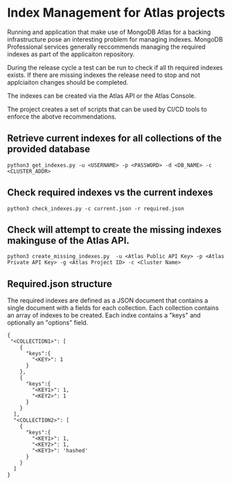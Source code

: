 # Index Management for Atlas projects

Running and application that make use of MongoDB Atlas for a backing infrastructure pose an interesting problem for managing indexes. MongoDB Professional services generally reccommends managing the required indexes as part of the applicaiton repository. 

During the release cycle a test can be run to check if all th required indexes exists. If there are missing indexes the release need to stop and not applciaiton changes should be completed. 

The indexes can be created via the Atlas API or the Atlas Console.

The project creates a set of scripts that can be used by CI/CD tools to enforce the abotve recommendations. 


## Retrieve current indexes for all collections of the provided database

```
python3 get_indexes.py -u <USERNAME> -p <PASSWORD> -d <DB_NAME> -c <CLUSTER_ADDR>
```

## Check required indexes vs the current indexes

```
python3 check_indexes.py -c current.json -r required.json
```

## Check will attempt to create the missing indexes makinguse of the Atlas API.

```
python3 create_missing_indexes.py  -u <Atlas Public API Key> -p <Atlas Private API Key> -g <Atlas Project ID> -c <Cluster Name>
```

## Required.json structure

The required indexes are defined as a JSON document that contains a single document with a fields for each collection. Each collection contains an array of indexes to be created. Each indxe contains a "keys" and optionally an "options" field.
```
{
 "<COLLECTION1>": [
    {
      "keys":{
        "<KEY>": 1
      }
    },
    {
      "keys":{
        "<KEY1>": 1,
    	"<KEY2>": 1
      }
    }
  ],
  "<COLLECTION2>": [
    {
      "keys":{
        "<KEY1>": 1,
        "<KEY2>": 1,
        "<KEY3>": 'hashed'
      }
    }
  ]
}
```